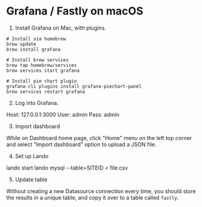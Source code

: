 # Grafana / Fastly on macOS

1. Install Grafana on Mac, with plugins.

```
# Install via homebrew
brew update
brew install grafana

# Install brew services
brew tap homebrew/services
brew services start grafana

# Install pie chart plugin
grafana-cli plugins install grafana-piechart-panel
brew services restart grafana
```

2. Log into Grafana. 

Host: 127.0.0.1:3000
User: admin
Pass: admin
    
3. Import dashboard

While on Dashboard home page, click "Home" menu on the left top corner and select "Import dashboard" option to upload a JSON file.

4. Set up Lando

lando start
lando mysql --table=SITEID < file.csv

5. Update table

Without creating a new Datasource connection every time, you should store the results in a unique table, and copy it over to a table called `fastly`.
